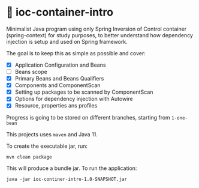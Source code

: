 # :leaves: ioc-container-intro

Minimalist Java program using only Spring Inversion of Control container (spring-context) for study purposes, to better understand how 
dependency injection is setup and used on Spring framework.

The goal is to keep this as simple as possible and cover:

- [x] Application Configuration and Beans
- [ ] Beans scope
- [x] Primary Beans and Beans Qualifiers
- [x] Components and ComponentScan
- [x] Setting up packages to be scanned by ComponentScan
- [X] Options for dependency injection with Autowire
- [X] Resource, properties ans profiles

Progress is going to be stored on different branches, starting from `1-one-bean`

This projects uses `maven` and Java 11.

To create the executable jar, run:

```shell script
mvn clean package
```

This will produce a bundle jar. To run the application:

```shell script
java -jar ioc-continer-intro-1.0-SNAPSHOT.jar
```

